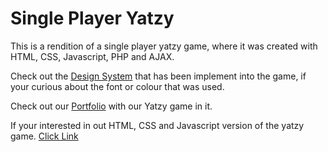 # Single Player Yatzy

This is a rendition of a single player yatzy game, where it was created with HTML, CSS, Javascript, PHP and AJAX. 

Check out the [Design System](/docs/design_system.md) that has been implement into the game, if your curious about the font or colour that was used. 

Check out our [Portfolio](https://github.com/ace895/Portfolio) with our Yatzy game in it. 

If your interested in out HTML, CSS and Javascript version of the yatzy game. [Click Link](/versions/v01)
